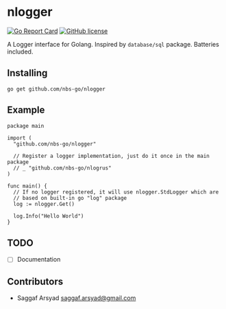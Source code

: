 # nlogger

[![Go Report Card](https://goreportcard.com/badge/github.com/nbs-go/nlogger)](https://goreportcard.com/report/github.com/nbs-go/nlogger)
[![GitHub license](https://img.shields.io/github/license/nbs-go/nlogger)](https://github.com/nbs-go/nlogger/blob/master/LICENSE)

A Logger interface for Golang. Inspired by `database/sql` package. Batteries included.

## Installing

```shell
go get github.com/nbs-go/nlogger
```

## Example

```
package main

import (
  "github.com/nbs-go/nlogger"
  
  // Register a logger implementation, just do it once in the main package
  // _ "github.com/nbs-go/nlogrus"
)

func main() {
  // If no logger registered, it will use nlogger.StdLogger which are
  // based on built-in go "log" package
  log := nlogger.Get()

  log.Info("Hello World")
}
```

## TODO

- [ ] Documentation

## Contributors

- Saggaf Arsyad <saggaf.arsyad@gmail.com>
